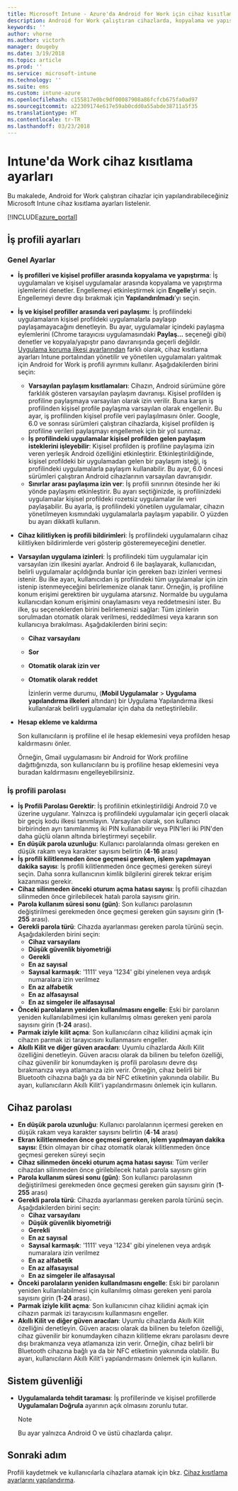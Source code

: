 ```yaml
---
title: Microsoft Intune - Azure'da Android for Work için cihaz kısıtlamaları | Microsoft Docs
description: Android for Work çalıştıran cihazlarda, kopyalama ve yapıştırma, bildirimleri gösterme, uygulama izinleri, veri paylaşımı, parola uzunluğu, oturum açma hataları, kilidi açmak için parmak izi kullanma, parolaları yeniden kullanma ve Work kişileriyle Bluetooth paylaşımını etkinleştirme gibi bazı ayarları kısıtlayabilirsiniz.
keywords: ''
author: vhorne
ms.author: victorh
manager: dougeby
ms.date: 3/19/2018
ms.topic: article
ms.prod: ''
ms.service: microsoft-intune
ms.technology: ''
ms.suite: ems
ms.custom: intune-azure
ms.openlocfilehash: c155817e0bc9df00087908a86fcfcb675fa0ad97
ms.sourcegitcommit: a22309174e617e59ab0cdd0a55abde38711a5f35
ms.translationtype: HT
ms.contentlocale: tr-TR
ms.lasthandoff: 03/23/2018
---
```

# <a name="work-device-restriction-settings-in-intune"></a>Intune'da Work cihaz kısıtlama ayarları

Bu makalede, Android for Work çalıştıran cihazlar için yapılandırabileceğiniz Microsoft Intune cihaz kısıtlama ayarları listelenir.

[!INCLUDE[azure_portal](./includes/azure_portal.md)]

## <a name="work-profile-settings"></a>İş profili ayarları

### <a name="general-settings"></a>Genel Ayarlar

- **İş profilleri ve kişisel profiller arasında kopyalama ve yapıştırma**: İş uygulamaları ve kişisel uygulamalar arasında kopyalama ve yapıştırma işlemlerini denetler. Engellemeyi etkinleştirmek için **Engelle**’yi seçin. Engellemeyi devre dışı bırakmak için **Yapılandırılmadı**’yı seçin.
- **İş ve kişisel profiller arasında veri paylaşımı**: İş profilindeki uygulamaların kişisel profildeki uygulamalarla paylaşıp paylaşamayacağını denetleyin. Bu ayar, uygulamalar içindeki paylaşma eylemlerini (Chrome tarayıcısı uygulamasındaki **Paylaş...** seçeneği gibi) denetler ve kopyala/yapıştır pano davranışında geçerli değildir. [Uygulama koruma ilkesi ayarlarından](https://docs.microsoft.com/intune-classic/deploy-use/protect-app-data-using-mobile-app-management-policies-with-microsoft-intune) farklı olarak, cihaz kısıtlama ayarları Intune portalından yönetilir ve yönetilen uygulamaları yalıtmak için Android for Work iş profili ayrımını kullanır. Aşağıdakilerden birini seçin:
  - **Varsayılan paylaşım kısıtlamaları**: Cihazın, Android sürümüne göre farklılık gösteren varsayılan paylaşım davranışı. Kişisel profilden iş profiline paylaşmaya varsayılan olarak izin verilir. Buna karşın iş profilinden kişisel profile paylaşma varsayılan olarak engellenir. Bu ayar, iş profilinden kişisel profile veri paylaşılmasını önler. Google, 6.0 ve sonrası sürümleri çalıştıran cihazlarda, kişisel profilden iş profiline verileri paylaşmayı engellemek için bir yol sunmaz.
  - **İş profilindeki uygulamalar kişisel profilden gelen paylaşım isteklerini işleyebilir**: Kişisel profilden iş profiline paylaşıma izin veren yerleşik Android özelliğini etkinleştirir. Etkinleştirildiğinde, kişisel profildeki bir uygulamadan gelen bir paylaşım isteği, iş profilindeki uygulamalarla paylaşım kullanabilir. Bu ayar, 6.0 öncesi sürümleri çalıştıran Android cihazlarının varsayılan davranışıdır.
  - **Sınırlar arası paylaşıma izin ver**: İş profili sınırının ötesinde her iki yönde paylaşımı etkinleştirir. Bu ayarı seçtiğinizde, iş profilinizdeki uygulamalar kişisel profildeki rozetsiz uygulamalar ile veri paylaşabilir. Bu ayarla, iş profilindeki yönetilen uygulamalar, cihazın yönetilmeyen kısmındaki uygulamalarla paylaşım yapabilir. O yüzden bu ayarı dikkatli kullanın.

- **Cihaz kilitliyken iş profili bildirimleri**: İş profilindeki uygulamaların cihaz kilitliyken bildirimlerde veri gösterip gösteremeyeceğini denetler.
- **Varsayılan uygulama izinleri**: İş profilindeki tüm uygulamalar için varsayılan izin ilkesini ayarlar. Android 6 ile başlayarak, kullanıcıdan, belirli uygulamalar açıldığında bunlar için gereken bazı izinleri vermesi istenir. Bu ilke ayarı, kullanıcıdan iş profilindeki tüm uygulamalar için izin istenip istenmeyeceğini belirlemenize olanak tanır. Örneğin, iş profiline konum erişimi gerektiren bir uygulama atarsınız. Normalde bu uygulama kullanıcıdan konum erişimini onaylamasını veya reddetmesini ister. Bu ilke, şu seçeneklerden birini belirlemenizi sağlar: Tüm izinlerin sorulmadan otomatik olarak verilmesi, reddedilmesi veya kararın son kullanıcıya bırakılması. Aşağıdakilerden birini seçin:
  - **Cihaz varsayılanı**
  - **Sor**
  - **Otomatik olarak izin ver**
  - **Otomatik olarak reddet**

    İzinlerin verme durumu, (**Mobil Uygulamalar** > **Uygulama yapılandırma ilkeleri** altından) bir Uygulama Yapılandırma ilkesi kullanılarak belirli uygulamalar için daha da netleştirilebilir.

- **Hesap ekleme ve kaldırma**

   Son kullanıcıların iş profiline el ile hesap eklemesini veya profilden hesap kaldırmasını önler.

   Örneğin, Gmail uygulamasını bir Android for Work profiline dağıttığınızda, son kullanıcıların bu iş profiline hesap eklemesini veya buradan kaldırmasını engelleyebilirsiniz.

### <a name="work-profile-password"></a>İş profili parolası

- **İş Profili Parolası Gerektir**: İş profilinin etkinleştirildiği Android 7.0 ve üzerine uygulanır. Yalnızca iş profilindeki uygulamalar için geçerli olacak bir geçiş kodu ilkesi tanımlayın. Varsayılan olarak, son kullanıcı birbirinden ayrı tanımlanmış iki PIN kullanabilir veya PIN’leri iki PIN'den daha güçlü olanın altında birleştirmeyi seçebilir.
- **En düşük parola uzunluğu**: Kullanıcı parolalarında olması gereken en düşük rakam veya karakter sayısını belirtin (**4**-**16** arası)
- **İş profili kilitlenmeden önce geçmesi gereken, işlem yapılmayan dakika sayısı**: İş profili kilitlenmeden önce geçmesi gereken süreyi seçin. Daha sonra kullanıcının kimlik bilgilerini girerek tekrar erişim kazanması gerekir.
- **Cihaz silinmeden önceki oturum açma hatası sayısı**: İş profili cihazdan silinmeden önce girilebilecek hatalı parola sayısını girin.
- **Parola kullanım süresi sonu (gün)**: Son kullanıcı parolasının değiştirilmesi gerekmeden önce geçmesi gereken gün sayısını girin (**1**-**255** arası).
- **Gerekli parola türü**: Cihazda ayarlanması gereken parola türünü seçin. Aşağıdakilerden birini seçin:
  - **Cihaz varsayılanı**
  - **Düşük güvenlik biyometriği**
  - **Gerekli**
  - **En az sayısal**
  - **Sayısal karmaşık**: '1111' veya '1234' gibi yinelenen veya ardışık numaralara izin verilmez
  - **En az alfabetik**
  - **En az alfasayısal**
  - **En az simgeler ile alfasayısal**
- **Önceki parolaların yeniden kullanılmasını engelle**: Eski bir parolanın yeniden kullanılabilmesi için kullanılmış olması gereken yeni parola sayısını girin (**1**-**24** arası).
- **Parmak iziyle kilit açma**: Son kullanıcıların cihaz kilidini açmak için cihazın parmak izi tarayıcısını kullanmasını engeller.
- **Akıllı Kilit ve diğer güven aracıları**: Uyumlu cihazlarda Akıllı Kilit özelliğini denetleyin. Güven aracısı olarak da bilinen bu telefon özelliği, cihaz güvenilir bir konumdayken iş profili parolasını devre dışı bırakmanıza veya atlamanıza izin verir. Örneğin, cihaz belirli bir Bluetooth cihazına bağlı ya da bir NFC etiketinin yakınında olabilir. Bu ayarı, kullanıcıların Akıllı Kilit'i yapılandırmasını önlemek için kullanın.

## <a name="device-password"></a>Cihaz parolası

- **En düşük parola uzunluğu**: Kullanıcı parolalarının içermesi gereken en düşük rakam veya karakter sayısını belirtin (**4**-**14** arası)
- **Ekran kilitlenmeden önce geçmesi gereken, işlem yapılmayan dakika sayısı**: Etkin olmayan bir cihaz otomatik olarak kilitlenmeden önce geçmesi gereken süreyi seçin
- **Cihaz silinmeden önceki oturum açma hatası sayısı**: Tüm veriler cihazdan silinmeden önce girilebilecek hatalı parola sayısını girin
- **Parola kullanım süresi sonu (gün)**: Son kullanıcı parolasının değiştirilmesi gerekmeden önce geçmesi gereken gün sayısını girin (**1**-**255** arası)
- **Gerekli parola türü**: Cihazda ayarlanması gereken parola türünü seçin. Aşağıdakilerden birini seçin:
  - **Cihaz varsayılanı**
  - **Düşük güvenlik biyometriği**
  - **Gerekli**
  - **En az sayısal**
  - **Sayısal karmaşık**: '1111' veya '1234' gibi yinelenen veya ardışık numaralara izin verilmez
  - **En az alfabetik**
  - **En az alfasayısal**
  - **En az simgeler ile alfasayısal**
- **Önceki parolaların yeniden kullanılmasını engelle**: Eski bir parolanın yeniden kullanılabilmesi için kullanılmış olması gereken yeni parola sayısını girin (**1**-**24** arası).
- **Parmak iziyle kilit açma**: Son kullanıcının cihaz kilidini açmak için cihazın parmak izi tarayıcısını kullanmasını engeller.
- **Akıllı Kilit ve diğer güven aracıları**: Uyumlu cihazlarda Akıllı Kilit özelliğini denetleyin. Güven aracısı olarak da bilinen bu telefon özelliği, cihaz güvenilir bir konumdayken cihazın kilitleme ekranı parolasını devre dışı bırakmanıza veya atlamanıza izin verir. Örneğin, cihaz belirli bir Bluetooth cihazına bağlı ya da bir NFC etiketinin yakınında olabilir. Bu ayarı, kullanıcıların Akıllı Kilit'i yapılandırmasını önlemek için kullanın.

## <a name="system-security"></a>Sistem güvenliği

- **Uygulamalarda tehdit taraması**: İş profillerinde ve kişisel profillerde **Uygulamaları Doğrula** ayarının açık olmasını zorunlu tutar.

   > [!Note]
   > Bu ayar yalnızca Android O ve üstü cihazlarda çalışır.

## <a name="next-step"></a>Sonraki adım

Profili kaydetmek ve kullanıcılarla cihazlara atamak için bkz. [Cihaz kısıtlama ayarlarını yapılandırma](device-restrictions-configure.md).